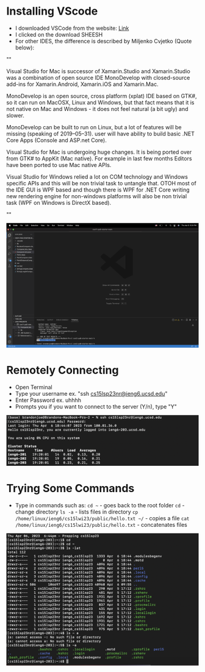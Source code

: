 # Installing VScode

* I downloaded VSCode from the website: [Link](https://code.visualstudio.com/download)
* I clicked on the download SHEESH
* For other IDES, the difference is described by Miljenko Cvjetko (Quote below):

""

Visual Studio for Mac is successor of Xamarin.Studio and Xamarin.Studio was a combination of open source IDE MonoDevelop with closed-source add-ins for Xamarin.Android, Xamarin.iOS and Xamarin.Mac.

MonoDevelop is an open source, cross platform (xplat) IDE based on GTK#, so it can run on MacOSX, Linux and Windows, but that fact means that it is not native on Mac and Windows - it does not feel natural (a bit ugly) and slower.

MonoDevelop can be built to run on Linux, but a lot of features will be missing (speaking of 2019–05–31). user will have ability to build basic .NET Core Apps (Console and ASP.net Core).

Visual Studio for Mac is undergoing huge changes. It is being ported over from GTK# to AppKit (Mac native). For example in last few months Editors have been ported to use Mac native APIs.

Visual Studio for Windows relied a lot on COM technology and Windows specific APIs and this will be non trivial task to untangle that. OTOH most of the IDE GUI is WPF based and though there is WPF for .NET Core writing new rendering engine for non-windows platforms will also be non trivial task (WPF on Windows is DirectX based).

""

![image](assets/VScode.png)

# Remotely Connecting

* Open Terminal
* Type your username ex. "ssh cs15lsp23nr@ieng6.ucsd.edu"
* Enter Password ex. uhhhh
* Prompts you if you want to connect to the server (Y/n), type "Y"

![image](assets/RemotelyConnecting.png)

# Trying Some Commands

* Type in commands such as:
  `cd ~` - goes back to the root folder
  `cd` - change directory
  `ls -a` - lists files in directory
  `cp /home/linux/ieng6/cs15lwi23/public/hello.txt ~/` - copies a file
  `cat /home/linux/ieng6/cs15lwi23/public/hello.txt` - concatenates files

![image](assets/TryingSomeCommands.png)
